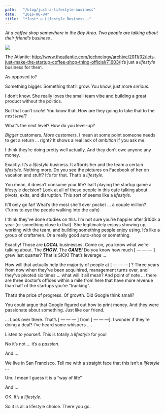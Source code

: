 ```yaml
---
path:	"/blog/just-a-lifestyle-business"
date:	"2016-06-04"
title:	"*Just* a Lifestyle Business …"
---
```


*At a coffee shop somewhere in the Bay Area. Two people are talking about their friend’s business ..*

![](/images/1*yhyG0HCQOGROTZG1lJwGSg.png)

The Atlantic: <http://www.theatlantic.com/technology/archive/2011/02/lets-just-make-the-startup-coffee-shop-thing-official/71603/>It’s just a *lifestyle* business for them.

As opposed to?

Something bigger. Something that’ll grow. You know, just more *serious*.

I don’t know. She really loves the small team vibe and building a great product without the politics.

But that can’t *scale*! You know that. How are they going to take that to the *next level*?

What’s the next level? How do you level-up?

*Bigger* customers. *More* customers. I mean at some point someone needs to get a return … right? It shows a real lack of *ambition* if you ask me.

I think they’re doing pretty well actually. And they don’t owe anyone any money.

Exactly. It’s a *lifestyle* business. It affords her and the team a certain *lifestyle*. Nothing more. Do you see the pictures on Facebook of her on vacation and stuff? It’s for that. That’s a *lifestyle*.

You mean, it doesn’t consume your life? Isn’t playing the startup game a lifestyle decision? Look at all of these people in this cafe talking about pivots, exits, and disruption. This sort of seems like a *lifestyle*.

It’ll only go far! What’s the most she’ll ever pocket … a couple million? (Turns to eye the people walking into the cafe)

I think they’ve done studies on this. I’m not sure you’re happier after $100k a year (or something close to that). She legitimately enjoys showing up, working with the team, and building something people enjoy using. It’s like a group of craftsmen. Or a really good auto-shop or something.

Exactly! Those are ***LOCAL*** businesses. Come on, you know what we’re talking about. The ***SHOW***. The ***GAME!*** Do you know how much [ — — — ] grew last quarter? That is SICK! That’s leverage …

How will that actually help the majority of people at [ — — —] ? Three years from now when they’ve been acquihired, management turns over, and they’ve pivoted six times … what will it all mean? And point of note … there are three doctor’s offices within a mile from here that have more revenue than half of the startups you’re “tracking”.

That’s the price of progress. Of growth. Did Google think small?

You could argue that Google figured out how to print money. And they were passionate about something. Just like our friend.

… Look over there. That’s [ — — — ] from [ — — —]. I wonder if they’re doing a deal? I’ve heard some whispers ….

Listen to yourself. This is totally a *lifestyle* for you!

No it’s not … it’s a *passion*.

And …

We live in San Francisco. Tell me with a straight face that this isn’t a *lifestyle* …

Um. I mean I guess it is a “way of life”

And …

OK. It’s a *lifestyle*.

So it is all a lifestyle choice. There you go.


